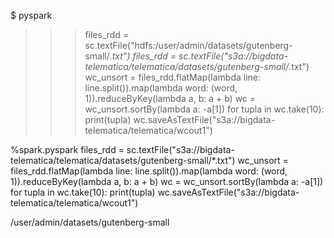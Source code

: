 $ pyspark
>>> files_rdd = sc.textFile("hdfs:/user/admin/datasets/gutenberg-small/*.txt")
>>> files_rdd = sc.textFile("s3a://bigdata-telematica/telematica/datasets/gutenberg-small/*.txt")
>>> wc_unsort = files_rdd.flatMap(lambda line: line.split()).map(lambda word: (word, 1)).reduceByKey(lambda a, b: a + b)
>>> wc = wc_unsort.sortBy(lambda a: -a[1])
>>> for tupla in wc.take(10):
>>>     print(tupla)
>>> wc.saveAsTextFile("s3a://bigdata-telematica/telematica/wcout1")

%spark.pyspark
files_rdd = sc.textFile("s3a://bigdata-telematica/telematica/datasets/gutenberg-small/*.txt")
wc_unsort = files_rdd.flatMap(lambda line: line.split()).map(lambda word: (word, 1)).reduceByKey(lambda a, b: a + b)
wc = wc_unsort.sortBy(lambda a: -a[1])
for tupla in wc.take(10):
    print(tupla)
wc.saveAsTextFile("s3a://bigdata-telematica/telematica/wcout1")

/user/admin/datasets/gutenberg-small